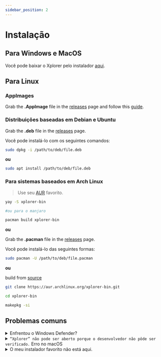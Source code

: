 ```yaml
---
sidebar_position: 2
---
```


# Instalação

## Para Windows e MacOS

Você pode baixar o Xplorer pelo instalador [aqui](https://github.com/kimlimjustin/xplorer/releases).

## Para Linux

### AppImages

Grab the **.AppImage** file in the [releases](https://github.com/kimlimjustin/xplorer/releases) page and follow this [guide](https://docs.appimage.org/introduction/quickstart.html#how-to-run-an-appimage).

### Distribuições baseadas em Debian e Ubuntu

Grab the **.deb** file in the [releases](https://github.com/kimlimjustin/xplorer/releases) page.

Você pode instalá-lo com os seguintes comandos:
```bash
sudo dpkg -i /path/to/deb/file.deb
```

**ou**

```bash
sudo apt install /path/to/deb/file.deb
```
### Para sistemas baseados em Arch Linux

> Use seu [AUR](https://wiki.archlinux.org/title/AUR_helpers) favorito.

```bash
yay -S xplorer-bin

#ou para o manjaro

pacman build xplorer-bin
```
**ou**

Grab the **.pacman** file in the [releases](https://github.com/kimlimjustin/xplorer/releases) page.

Você pode instalá-lo das seguintes formas:
```bash
sudo pacman -U /path/to/deb/file.pacman
```

**ou**

build from [source](https://aur.archlinux.org/xplorer-bin.git)
```bash
git clone https://aur.archlinux.org/xplorer-bin.git

cd xplorer-bin

makepkg -si
```
## Problemas comuns

<details>
<summary>
Enfrentou o Windows Defender?
</summary>

Na verdade, isto não é um erro, é uma escolha de design da Microsoft para proteger aqueles de nós que não são experientes em tecnologia (i.e. potencialmente seus amigos) do vírus. Você não precisa se preocupar com a segurança do Xplorer neste caso, já que é de [código aberto](https://github.com/kimlimjustin/xplorer) e você pode inspecionar o código ou até mesmo compilar sua própria versão!

To handle this, you can just click the `More Info` button, then, just click Run Anyway.

1. ![Passo 1](/img/docs/windows-defender-1.png)
2. ![Passo 2](/img/docs/windows-defender-2.png)

:::note Referências

Referência de [Stack Overflow](https://stackoverflow.com/questions/65488839/how-can-i-avoid-windows-protected-your-pc-problem-when-my-friends-try-to-use-m).

:::

</details> <details>
<summary>
<code>“Xplorer” não pode ser aberto porque o desenvolvedor não pôde ser verificado.</code> Erro no macOS
</summary>

Please try [the official docs](https://support.apple.com/guide/mac-help/open-a-mac-app-from-an-unidentified-developer-mh40616/mac) by Apple.

</details> <details>
<summary>
O meu instalador favorito não está aqui.
</summary>

Please address an issue [here](https://github.com/kimlimjustin/xplorer/new).

</details>
